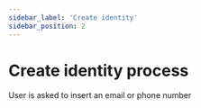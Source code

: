 ```yaml
---
sidebar_label: 'Create identity'
sidebar_position: 2
---
```


# Create identity process

User is asked to insert an email or phone number

